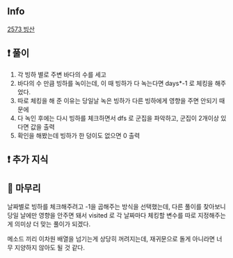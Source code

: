 ## Info
<a href="https://www.acmicpc.net/problem/2573" rel="nofollow">2573 빙산</a>

## ❗ 풀이

1. 각 빙하 별로 주변 바다의 수를 세고
2. 바다의 수 만큼 빙하를 녹이는데, 이 때 빙하가 다 녹는다면 days*-1 로 체킹을 해주었다.
3. 따로 체킹을 해 준 이유는 당일날 녹은 빙하가 다른 빙하에게 영향을 주면 안되기 때문에
4. 다 녹인 후에는 다시 빙하를 체크하면서 dfs 로 군집을 파악하고, 군집이 2개이상 있다면 값을 출력
5. 확인을 해봤는데 빙하가 한 덩이도 없으면 0 출력



## ❗ 추가 지식


## 🙂 마무리

날짜별로 빙하를 체크해주려고 -1을 곱해주는 방식을 선택했는데, 다른 풀이를 찾아보니 당일 날에만 영향을 안주면 돼서 visited 로
각 날짜마다 체킹할 변수를 따로 지정해주는게 의미상 더 맞는 풀이가 되겠다.  


메소드 끼리 이차원 배열을 넘기는게 상당히 꺼려지는데, 재귀문으로 돌게 아니라면 너무 지양하지 않아도 될 것 같다.